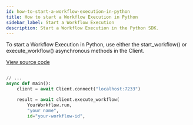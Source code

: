 ```yaml
---
id: how-to-start-a-workflow-execution-in-python
title: How to start a Workflow Execution in Python
sidebar_label: Start a Workflow Execution
description: Start a Workflow Execution in the Python SDK.
---
```


To start a Workflow Execution in Python, use either the start_workflow() or execute_workflow() asynchronous methods in the Client.

<a class="dacx-source-link" href="https://github.com/temporalio/documentation-samples-python/blob/main/your_app/run_workflow_dacx.py">View source code</a>

```python

// ...
async def main():
    client = await Client.connect("localhost:7233")

    result = await client.execute_workflow(
        YourWorkflow.run,
        "your name",
        id="your-workflow-id",
```

